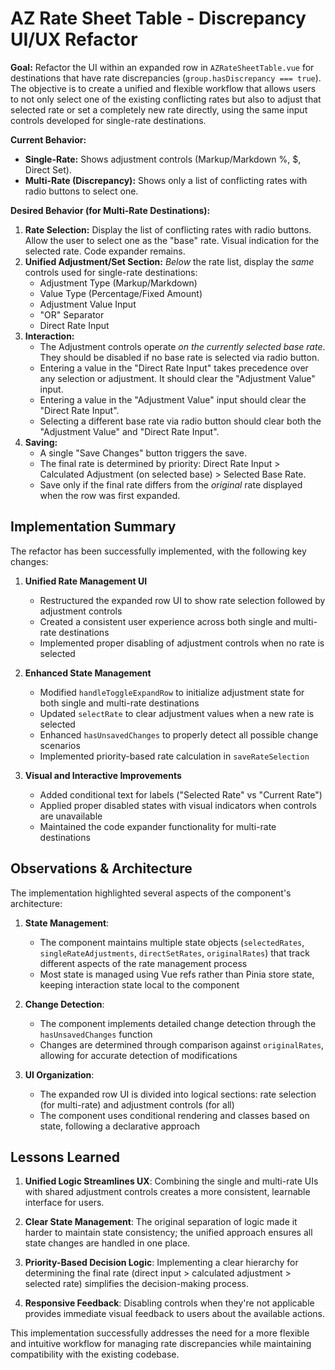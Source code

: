 # AZ Rate Sheet Table - Discrepancy UI/UX Refactor

**Goal:** Refactor the UI within an expanded row in `AZRateSheetTable.vue` for destinations that have rate discrepancies (`group.hasDiscrepancy === true`). The objective is to create a unified and flexible workflow that allows users to not only select one of the existing conflicting rates but also to adjust that selected rate or set a completely new rate directly, using the same input controls developed for single-rate destinations.

**Current Behavior:**

- **Single-Rate:** Shows adjustment controls (Markup/Markdown %, $, Direct Set).
- **Multi-Rate (Discrepancy):** Shows only a list of conflicting rates with radio buttons to select one.

**Desired Behavior (for Multi-Rate Destinations):**

1.  **Rate Selection:** Display the list of conflicting rates with radio buttons. Allow the user to select one as the "base" rate. Visual indication for the selected rate. Code expander remains.
2.  **Unified Adjustment/Set Section:** _Below_ the rate list, display the _same_ controls used for single-rate destinations:
    - Adjustment Type (Markup/Markdown)
    - Value Type (Percentage/Fixed Amount)
    - Adjustment Value Input
    - "OR" Separator
    - Direct Rate Input
3.  **Interaction:**
    - The Adjustment controls operate _on the currently selected base rate_. They should be disabled if no base rate is selected via radio button.
    - Entering a value in the "Direct Rate Input" takes precedence over any selection or adjustment. It should clear the "Adjustment Value" input.
    - Entering a value in the "Adjustment Value" input should clear the "Direct Rate Input".
    - Selecting a different base rate via radio button should clear both the "Adjustment Value" and "Direct Rate Input".
4.  **Saving:**
    - A single "Save Changes" button triggers the save.
    - The final rate is determined by priority: Direct Rate Input > Calculated Adjustment (on selected base) > Selected Base Rate.
    - Save only if the final rate differs from the _original_ rate displayed when the row was first expanded.

## Implementation Summary

The refactor has been successfully implemented, with the following key changes:

1. **Unified Rate Management UI**

   - Restructured the expanded row UI to show rate selection followed by adjustment controls
   - Created a consistent user experience across both single and multi-rate destinations
   - Implemented proper disabling of adjustment controls when no rate is selected

2. **Enhanced State Management**

   - Modified `handleToggleExpandRow` to initialize adjustment state for both single and multi-rate destinations
   - Updated `selectRate` to clear adjustment values when a new rate is selected
   - Enhanced `hasUnsavedChanges` to properly detect all possible change scenarios
   - Implemented priority-based rate calculation in `saveRateSelection`

3. **Visual and Interactive Improvements**
   - Added conditional text for labels ("Selected Rate" vs "Current Rate")
   - Applied proper disabled states with visual indicators when controls are unavailable
   - Maintained the code expander functionality for multi-rate destinations

## Observations & Architecture

The implementation highlighted several aspects of the component's architecture:

1. **State Management**:

   - The component maintains multiple state objects (`selectedRates`, `singleRateAdjustments`, `directSetRates`, `originalRates`) that track different aspects of the rate management process
   - Most state is managed using Vue refs rather than Pinia store state, keeping interaction state local to the component

2. **Change Detection**:

   - The component implements detailed change detection through the `hasUnsavedChanges` function
   - Changes are determined through comparison against `originalRates`, allowing for accurate detection of modifications

3. **UI Organization**:
   - The expanded row UI is divided into logical sections: rate selection (for multi-rate) and adjustment controls (for all)
   - The component uses conditional rendering and classes based on state, following a declarative approach

## Lessons Learned

1. **Unified Logic Streamlines UX**: Combining the single and multi-rate UIs with shared adjustment controls creates a more consistent, learnable interface for users.

2. **Clear State Management**: The original separation of logic made it harder to maintain state consistency; the unified approach ensures all state changes are handled in one place.

3. **Priority-Based Decision Logic**: Implementing a clear hierarchy for determining the final rate (direct input > calculated adjustment > selected rate) simplifies the decision-making process.

4. **Responsive Feedback**: Disabling controls when they're not applicable provides immediate visual feedback to users about the available actions.

This implementation successfully addresses the need for a more flexible and intuitive workflow for managing rate discrepancies while maintaining compatibility with the existing codebase.
